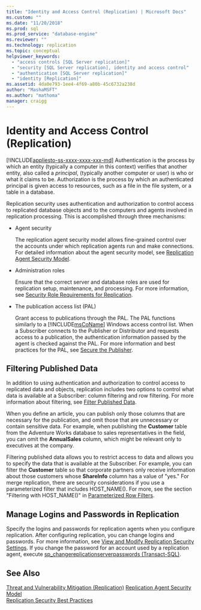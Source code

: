 ```yaml
---
title: "Identity and Access Control (Replication) | Microsoft Docs"
ms.custom: ""
ms.date: "11/20/2018"
ms.prod: sql
ms.prod_service: "database-engine"
ms.reviewer: ""
ms.technology: replication
ms.topic: conceptual
helpviewer_keywords: 
  - "access controls [SQL Server replication]"
  - "security [SQL Server replication], identity and access control"
  - "authentication [SQL Server replication]"
  - "identity [Replication]"
ms.assetid: 4da0e793-1ee4-4f69-a80b-45c6732a238d
author: "MashaMSFT"
ms.author: "mathoma"
manager: craigg
---
```

# Identity and Access Control (Replication)
[!INCLUDE[appliesto-ss-xxxx-xxxx-xxx-md](../../../includes/appliesto-ss-xxxx-xxxx-xxx-md.md)]
  Authentication is the process by which an entity (typically a computer in this context) verifies that another entity, also called a *principal*, (typically another computer or user) is who or what it claims to be. Authorization is the process by which an authenticated principal is given access to resources, such as a file in the file system, or a table in a database.  
  
 Replication security uses authentication and authorization to control access to replicated database objects and to the computers and agents involved in replication processing. This is accomplished through three mechanisms:  
  
-   Agent security  
  
     The replication agent security model allows fine-grained control over the accounts under which replication agents run and make connections. For detailed information about the agent security model, see [Replication Agent Security Model](../../../relational-databases/replication/security/replication-agent-security-model.md). 
  
-   Administration roles  
  
     Ensure that the correct server and database roles are used for replication setup, maintenance, and processing. For more information, see [Security Role Requirements for Replication](../../../relational-databases/replication/security/security-role-requirements-for-replication.md).  
  
-   The publication access list (PAL)  
  
     Grant access to publications through the PAL. The PAL functions similarly to a [!INCLUDE[msCoName](../../../includes/msconame-md.md)] Windows access control list. When a Subscriber connects to the Publisher or Distributor and requests access to a publication, the authentication information passed by the agent is checked against the PAL. For more information and best practices for the PAL, see [Secure the Publisher](../../../relational-databases/replication/security/secure-the-publisher.md).  
  
## Filtering Published Data  
 In addition to using authentication and authorization to control access to replicated data and objects, replication includes two options to control what data is available at a Subscriber: column filtering and row filtering. For more information about filtering, see [Filter Published Data](../../../relational-databases/replication/publish/filter-published-data.md).  
  
 When you define an article, you can publish only those columns that are necessary for the publication, and omit those that are unnecessary or contain sensitive data. For example, when publishing the **Customer** table from the Adventure Works database to sales representatives in the field, you can omit the **AnnualSales** column, which might be relevant only to executives at the company.  
  
 Filtering published data allows you to restrict access to data and allows you to specify the data that is available at the Subscriber. For example, you can filter the **Customer** table so that corporate partners only receive information about those customers whose **ShareInfo** column has a value of "yes." For merge replication, there are security considerations if you use a parameterized filter that includes HOST_NAME(). For more, see the section "Filtering with HOST_NAME()" in [Parameterized Row Filters](../../../relational-databases/replication/merge/parameterized-filters-parameterized-row-filters.md).  

## Manage Logins and Passwords in Replication
Specify the logins and passwords for replication agents when you configure replication. After configuring replication, you can change logins and passwords. For more information, see [View and Modify Replication Security Settings](../../../relational-databases/replication/security/view-and-modify-replication-security-settings.md). If you change the password for an account used by a replication agent, execute [sp_changereplicationserverpasswords &#40;Transact-SQL&#41;](../../../relational-databases/system-stored-procedures/sp-changereplicationserverpasswords-transact-sql.md).  
  
## See Also  
 [Threat and Vulnerability Mitigation &#40;Replication&#41;](../../../relational-databases/replication/security/threat-and-vulnerability-mitigation-replication.md)
 [Replication Agent Security Model](../../../relational-databases/replication/security/replication-agent-security-model.md)   
 [Replication Security Best Practices](../../../relational-databases/replication/security/replication-security-best-practices.md)   

  
  
